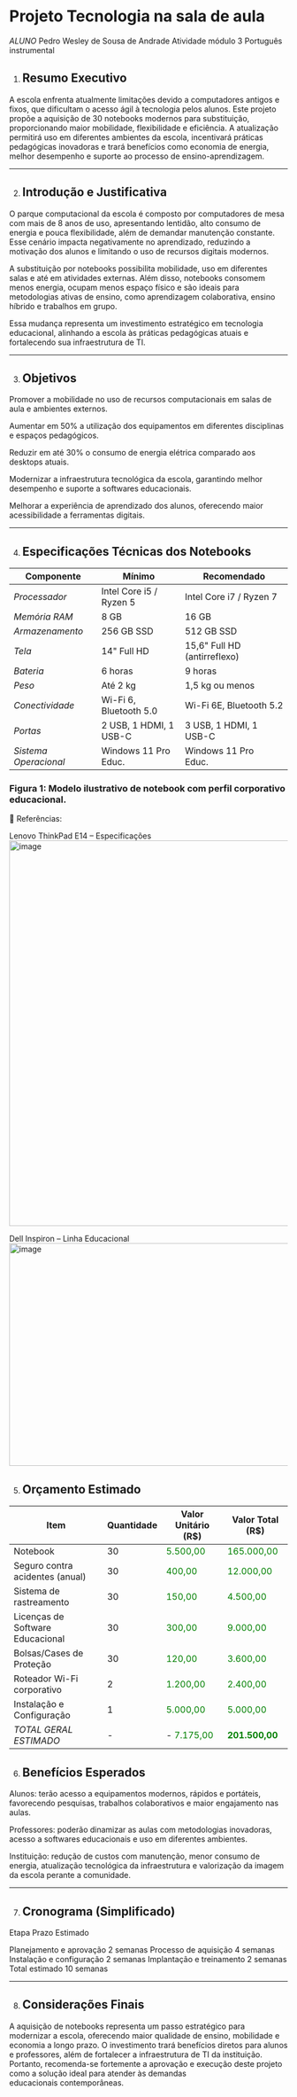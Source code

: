 # Projeto Tecnologia na sala de aula
 *ALUNO* Pedro Wesley de Sousa de Andrade 
Atividade módulo 3 Português instrumental

1. ## Resumo Executivo

A escola enfrenta atualmente limitações devido a computadores antigos e fixos, que dificultam o acesso ágil à tecnologia pelos alunos. Este projeto propõe a aquisição de 30 notebooks modernos para substituição, proporcionando maior mobilidade, flexibilidade e eficiência. A atualização permitirá uso em diferentes ambientes da escola, incentivará práticas pedagógicas inovadoras e trará benefícios como economia de energia, melhor desempenho e suporte ao processo de ensino-aprendizagem.


---

2. ## Introdução e Justificativa

O parque computacional da escola é composto por computadores de mesa com mais de 8 anos de uso, apresentando lentidão, alto consumo de energia e pouca flexibilidade, além de demandar manutenção constante. Esse cenário impacta negativamente no aprendizado, reduzindo a motivação dos alunos e limitando o uso de recursos digitais modernos.

A substituição por notebooks possibilita mobilidade, uso em diferentes salas e até em atividades externas. Além disso, notebooks consomem menos energia, ocupam menos espaço físico e são ideais para metodologias ativas de ensino, como aprendizagem colaborativa, ensino híbrido e trabalhos em grupo.

Essa mudança representa um investimento estratégico em tecnologia educacional, alinhando a escola às práticas pedagógicas atuais e fortalecendo sua infraestrutura de TI.


---

3. ## Objetivos

Promover a mobilidade no uso de recursos computacionais em salas de aula e ambientes externos.

Aumentar em 50% a utilização dos equipamentos em diferentes disciplinas e espaços pedagógicos.

Reduzir em até 30% o consumo de energia elétrica comparado aos desktops atuais.

Modernizar a infraestrutura tecnológica da escola, garantindo melhor desempenho e suporte a softwares educacionais.

Melhorar a experiência de aprendizado dos alunos, oferecendo maior acessibilidade a ferramentas digitais.



---

4. ## Especificações Técnicas dos Notebooks

| Componente     | Mínimo                         | Recomendado                        |
|----------------|--------------------------------|------------------------------------|
| *Processador* | Intel Core i5 / Ryzen 5        | Intel Core i7 / Ryzen 7            |
| *Memória RAM* | 8 GB                           | 16 GB                              |
| *Armazenamento* | 256 GB SSD                   | 512 GB SSD                         |
| *Tela*        | 14" Full HD                   | 15,6" Full HD (antirreflexo)       |
| *Bateria*     | 6 horas                        | 9 horas                            |
| *Peso*        | Até 2 kg                       | 1,5 kg ou menos                    |
| *Conectividade* | Wi-Fi 6, Bluetooth 5.0       | Wi-Fi 6E, Bluetooth 5.2            |
| *Portas*      | 2 USB, 1 HDMI, 1 USB-C         | 3 USB, 1 HDMI, 1 USB-C             |
| *Sistema Operacional* | Windows 11 Pro Educ.  | Windows 11 Pro Educ.               |
### Figura 1: Modelo ilustrativo de notebook com perfil corporativo educacional.

🔗 Referências:

Lenovo ThinkPad E14 – Especificações
<img width="798" height="696" alt="image" src="https://github.com/user-attachments/assets/084c6ee3-a87d-4fa4-9cf8-db312371d644" />


Dell Inspiron – Linha Educacional
<img width="606" height="402" alt="image" src="https://github.com/user-attachments/assets/433d2c4c-852c-4c11-9e7b-4538faf27f65" />



5. ## Orçamento Estimado

| Item                           | Quantidade | Valor Unitário (R$)                           | Valor Total (R$)                              |
|--------------------------------|------------|-----------------------------------------------|-----------------------------------------------|
| Notebook                       | 30         | <span style="color:green">5.500,00</span>     | <span style="color:green">165.000,00</span>   |
| Seguro contra acidentes (anual)| 30         | <span style="color:green">400,00</span>       | <span style="color:green">12.000,00</span>    |
| Sistema de rastreamento        | 30         | <span style="color:green">150,00</span>       | <span style="color:green">4.500,00</span>     |
| Licenças de Software Educacional | 30       | <span style="color:green">300,00</span>       | <span style="color:green">9.000,00</span>     |
| Bolsas/Cases de Proteção       | 30         | <span style="color:green">120,00</span>       | <span style="color:green">3.600,00</span>     |
| Roteador Wi-Fi corporativo     | 2          | <span style="color:green">1.200,00</span>     | <span style="color:green">2.400,00</span>     |
| Instalação e Configuração      | 1          | <span style="color:green">5.000,00</span>     | <span style="color:green">5.000,00</span>     |
| *TOTAL GERAL ESTIMADO*       | -          | - <span style="color:green">7.175,00</span>| <span style="color:green"><b>201.500,00</b></span> |

6. ## Benefícios Esperados

Alunos: terão acesso a equipamentos modernos, rápidos e portáteis, favorecendo pesquisas, trabalhos colaborativos e maior engajamento nas aulas.

Professores: poderão dinamizar as aulas com metodologias inovadoras, acesso a softwares educacionais e uso em diferentes ambientes.

Instituição: redução de custos com manutenção, menor consumo de energia, atualização tecnológica da infraestrutura e valorização da imagem da escola perante a comunidade.



---

7. ## Cronograma (Simplificado)

Etapa	Prazo Estimado

Planejamento e aprovação	2 semanas
Processo de aquisição	4 semanas
Instalação e configuração	2 semanas
Implantação e treinamento	2 semanas
Total estimado	10 semanas



---

8. ## Considerações Finais

A aquisição de notebooks representa um passo estratégico para modernizar a escola, oferecendo maior qualidade de ensino, mobilidade e economia a longo prazo. O investimento trará benefícios diretos para alunos e professores, além de fortalecer a infraestrutura de TI da instituição. Portanto, recomenda-se fortemente a aprovação e execução deste projeto como a solução ideal para atender às demandas educacionais contemporâneas.
